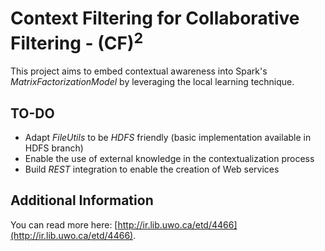 # Context Filtering for Collaborative Filtering - (CF)<sup>2</sup>

This project aims to embed contextual awareness into Spark's _MatrixFactorizationModel_ 
by leveraging the local learning technique.

## TO-DO

- Adapt _FileUtils_ to be _HDFS_ friendly (basic implementation available in HDFS branch)
- Enable the use of external knowledge in the contextualization process
- Build _REST_ integration to enable the creation of Web services

## Additional Information
You can read more here: [http://ir.lib.uwo.ca/etd/4466](http://ir.lib.uwo.ca/etd/4466).
